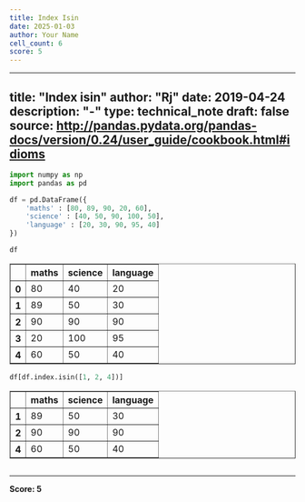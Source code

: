 ```yaml
---
title: Index Isin
date: 2025-01-03
author: Your Name
cell_count: 6
score: 5
---
```


---
title: "Index isin"
author: "Rj"
date: 2019-04-24
description: "-"
type: technical_note
draft: false
source: http://pandas.pydata.org/pandas-docs/version/0.24/user_guide/cookbook.html#idioms
---

```python
import numpy as np
import pandas as pd
```


```python
df = pd.DataFrame({
    'maths' : [80, 89, 90, 20, 60],
    'science' : [40, 50, 90, 100, 50],
    'language' : [20, 30, 90, 95, 40]
})
```


```python
df
```




<div>
<style scoped>
    .dataframe tbody tr th:only-of-type {
        vertical-align: middle;
    }

    .dataframe tbody tr th {
        vertical-align: top;
    }

    .dataframe thead th {
        text-align: right;
    }
</style>
<table border="1" class="dataframe">
  <thead>
    <tr style="text-align: right;">
      <th></th>
      <th>maths</th>
      <th>science</th>
      <th>language</th>
    </tr>
  </thead>
  <tbody>
    <tr>
      <th>0</th>
      <td>80</td>
      <td>40</td>
      <td>20</td>
    </tr>
    <tr>
      <th>1</th>
      <td>89</td>
      <td>50</td>
      <td>30</td>
    </tr>
    <tr>
      <th>2</th>
      <td>90</td>
      <td>90</td>
      <td>90</td>
    </tr>
    <tr>
      <th>3</th>
      <td>20</td>
      <td>100</td>
      <td>95</td>
    </tr>
    <tr>
      <th>4</th>
      <td>60</td>
      <td>50</td>
      <td>40</td>
    </tr>
  </tbody>
</table>
</div>




```python
df[df.index.isin([1, 2, 4])]
```




<div>
<style scoped>
    .dataframe tbody tr th:only-of-type {
        vertical-align: middle;
    }

    .dataframe tbody tr th {
        vertical-align: top;
    }

    .dataframe thead th {
        text-align: right;
    }
</style>
<table border="1" class="dataframe">
  <thead>
    <tr style="text-align: right;">
      <th></th>
      <th>maths</th>
      <th>science</th>
      <th>language</th>
    </tr>
  </thead>
  <tbody>
    <tr>
      <th>1</th>
      <td>89</td>
      <td>50</td>
      <td>30</td>
    </tr>
    <tr>
      <th>2</th>
      <td>90</td>
      <td>90</td>
      <td>90</td>
    </tr>
    <tr>
      <th>4</th>
      <td>60</td>
      <td>50</td>
      <td>40</td>
    </tr>
  </tbody>
</table>
</div>




```python

```


---
**Score: 5**